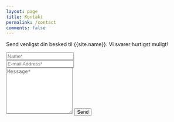 ```yaml
---
layout: page
title: Kontakt
permalink: /contact
comments: false
---
```


<form action="https://formspree.io/f/xgeqozro" method="POST">    
<p class="mb-4">Send venligst din besked til {{site.name}}. Vi svarer hurtigst muligt!</p>
<div class="form-group row">
<div class="col-md-6">
<input class="form-control" type="text" name="name" placeholder="Name*" required>
</div>
<div class="col-md-6">
<input class="form-control" type="email" name="_replyto" placeholder="E-mail Address*" required>
</div>
</div>
<textarea rows="8" class="form-control mb-3" name="message" placeholder="Message*" required></textarea>    
<input class="btn btn-dark" type="submit" value="Send">
</form>